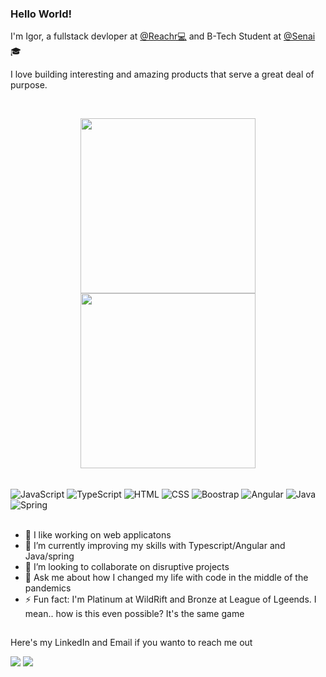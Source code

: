 ### Hello World!


<p> I'm Igor, a fullstack devloper at <a href="https://www.reachr.com.br/">@Reachr💻</a>  and B-Tech Student at <a href="https://cursos.sesisenai.org.br/detalhes/superior-de-tecnologia-em-analise-e-desenvolvimento-de-sistemas/25151/69436">@Senai</a> 🎓</p>
<p> I love building interesting and amazing products that serve a great deal of purpose.</p> 
<br>



<div align="center">
  
  <a href="https://github.com/ipcm27"></a>
  <img height="280em" src="https://github-readme-stats.vercel.app/api?username=ipcm27"/>
  <img height="280em" src="https://github-readme-stats.vercel.app/api/top-langs/?username=ipcm27"/>
</div>
<div style="display: inline_block">
  <br>
  <img align="center" alt="JavaScript" src="https://img.shields.io/badge/JavaScript-F7DF1E?style=for-the-badge&logo=javascript&logoColor=black">
  <img align="center" alt="TypeScript" src="https://img.shields.io/badge/TypeScript-007ACC?style=for-the-badge&logo=typescript&logoColor=white">
  <img align="center" alt="HTML" src="https://img.shields.io/badge/HTML5-E34F26?style=for-the-badge&logo=html5&logoColor=white">
  <img align="center" alt="CSS" src="https://img.shields.io/badge/CSS3-1572B6?style=for-the-badge&logo=css3&logoColor=white">
  <img align="center" alt="Boostrap" src="https://img.shields.io/badge/Bootstrap-563D7C?style=for-the-badge&logo=bootstrap&logoColor=white">
  <img align="center" alt="Angular"src="https://img.shields.io/badge/Angular-DD0031?style=for-the-badge&logo=angular&logoColor=white">
  <img align="center" alt="Java" src="https://img.shields.io/badge/Java-ED8B00?style=for-the-badge&logo=java&logoColor=white">
  <img align="center" alt="Spring" src="https://img.shields.io/badge/Spring-6DB33F?style=for-the-badge&logo=spring&logoColor=white">
</div>
<br>

<ul>
  <li>🔭 I like working on web applicatons</li>
  <li>🌱 I’m currently improving my skills with Typescript/Angular and Java/spring</li>
  <li>👯 I’m looking to collaborate on disruptive projects</li>
  <li>💬 Ask me about how I changed my life with code in the middle of the pandemics</li>
  <li>⚡ Fun fact: I'm Platinum at WildRift and Bronze at League of Lgeends. I mean..
    how is this even possible? It's the same game</li>
</ul>
  
 
  ##
 
<div> 
  <p>Here's my LinkedIn and Email if you wanto to reach me out<p>
   <a href="https://www.linkedin.com/in/igor-pierre/" target="_blank"><img src="https://img.shields.io/badge/-LinkedIn-%230077B5?style=for-the-badge&logo=linkedin&logoColor=white" target="_blank"></a> 
  <a href = "mailto:igorpcmiranda@gmail.com"><img src="https://img.shields.io/badge/Gmail-D14836?style=for-the-badge&logo=gmail&logoColor=white" target="_blank"></a>
 
 

 
</div>





